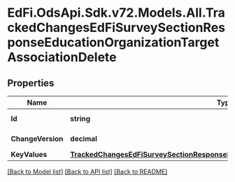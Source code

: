 # EdFi.OdsApi.Sdk.v72.Models.All.TrackedChangesEdFiSurveySectionResponseEducationOrganizationTargetAssociationDelete

## Properties

Name | Type | Description | Notes
------------ | ------------- | ------------- | -------------
**Id** | **string** | Resource identifier | [optional] 
**ChangeVersion** | **decimal** | Change version | [optional] 
**KeyValues** | [**TrackedChangesEdFiSurveySectionResponseEducationOrganizationTargetAssociationKey**](TrackedChangesEdFiSurveySectionResponseEducationOrganizationTargetAssociationKey.md) |  | [optional] 

[[Back to Model list]](../../README.md#documentation-for-models) [[Back to API list]](../../README.md#documentation-for-api-endpoints) [[Back to README]](../../README.md)

